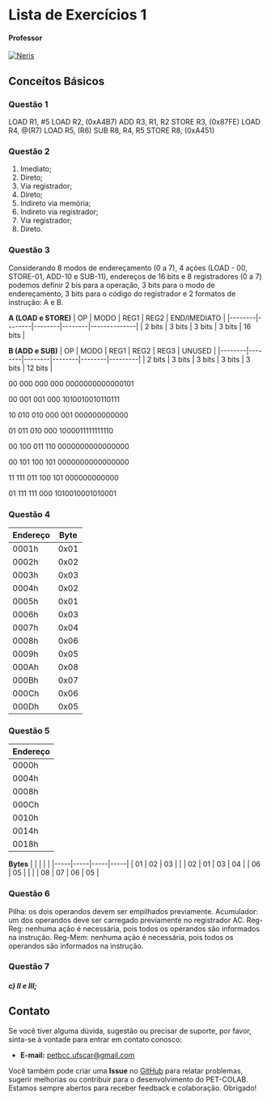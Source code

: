 # Lista de Exercícios 1

#### Professor
[![Neris](https://img.shields.io/badge/Luciano_Neris-%2300599C.svg?style=for-the-badge&logo=GoogleScholar&logoColor=white)](https://site.dc.ufscar.br/docente/5cee7e5d48365a001679f750)


## Conceitos Básicos

### Questão 1

LOAD R1, #5
LOAD R2, (0xA4B7)
ADD R3, R1, R2
STORE R3, (0x87FE)
LOAD R4, @(R7)
LOAD R5, (R6)
SUB R8, R4, R5
STORE R8, (0xA451)

### Questão 2 

1. Imediato;
2. Direto;
3. Via registrador;
4. Direto;
5. Indireto via memória;
6. Indireto via registrador;
7. Via registrador;
8. Direto.

### Questão 3 

Considerando 8 modos de endereçamento (0 a 7), 4 ações (LOAD - 00, STORE-01, ADD-10 e SUB-11), endereços de 16 bits e 8 registradores (0 a 7) podemos definir 2 bis para a operação, 3 bits para o modo de endereçamento, 3 bits para o código do registrador e 2 formatos de instrução: A e B.

**A (LOAD e STORE)**
| OP     | MODO   | REG1   | REG2   | END/IMEDIATO |
|--------|--------|--------|--------|--------------|
| 2 bits | 3 bits | 3 bits | 3 bits | 16 bits      |

**B (ADD e SUB)**
| OP     | MODO   | REG1   | REG2   | REG3   | UNUSED  |
|--------|--------|--------|--------|--------|---------|
| 2 bits | 3 bits | 3 bits | 3 bits | 3 bits | 12 bits |

00 000 000 000 0000000000000101

00 001 001 000 1010010010110111

10 010 010 000 001 000000000000

01 011 010 000 1000011111111110

00 100 011 110 0000000000000000

00 101 100 101 0000000000000000

11 111 011 100 101 000000000000

01 111 111 000 1010010001010001


### Questão 4 

| Endereço | Byte     |
|----------|----------|
| 0001h    | 0x01     |
| 0002h    | 0x02     |
| 0003h    | 0x03     |
| 0004h    | 0x02     |
| 0005h    | 0x01     |
| 0006h    | 0x03     |
| 0007h    | 0x04     |
| 0008h    | 0x06     |
| 0009h    | 0x05     |
| 000Ah    | 0x08     |
| 000Bh    | 0x07     |
| 000Ch    | 0x06     |
| 000Dh    | 0x05     |

### Questão 5 

| Endereço | 
|----------|
| 0000h    |       
| 0004h    | 
| 0008h    |   
| 000Ch    |   
| 0010h    |   
| 0014h    |    
| 0018h    |   

**Bytes**
|     |     |     |     |
|-----|-----|-----|-----|
| 01  | 02  | 03  |     |
| 02  | 01  | 03  | 04  |
| 06  | 05  |     |     |
| 08  | 07  | 06  | 05  |


### Questão 6 

Pilha: os dois operandos devem ser empilhados previamente.
Acumulador: um dos operandos deve ser carregado previamente no registrador AC.
Reg-Reg: nenhuma ação é necessária, pois todos os operandos são informados na instrução.
Reg-Mem: nenhuma ação é necessária, pois todos os operandos são informados na instrução.

### Questão 7 

##### c) II e III;


## Contato

Se você tiver alguma dúvida, sugestão ou precisar de suporte, por favor, sinta-se à vontade para entrar em contato conosco:

- **E-mail:** petbcc.ufscar@gmail.com

Você também pode criar uma **Issue** no [GitHub](https://github.com/petbccufscar/pet-colab/issues) para relatar problemas, sugerir melhorias ou contribuir para o desenvolvimento do PET-COLAB. Estamos sempre abertos para receber feedback e colaboração. Obrigado!